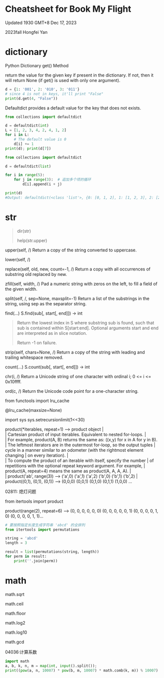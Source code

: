 # Cheatsheet for Book My Flight

Updated 1930 GMT+8 Dec 17, 2023

2023fall Hongfei Yan



# dictionary

Python Dictionary get() Method

return the value for the given key if present in the dictionary. If not, then it will return None (if get() is used with only one argument).

```python
d = {1: '001', 2: '010', 3: '011'}
# since 4 is not in keys, it'll print "False"
print(d.get(4, "False"))
```



Defaultdict provides a default value for the key that does not exists.

```python
from collections import defaultdict

d = defaultdict(int) 
L = [1, 2, 3, 4, 2, 4, 1, 2] 
for i in L:  
    # The default value is 0 
    d[i] += 1
print(d); print(d[7])
```



```python
from collections import defaultdict

d = defaultdict(list)

for i in range(5):
    for j in range(3):  # 追加多个项的循环
        d[i].append(i + j)

print(d)
#Output: defaultdict(<class 'list'>, {0: [0, 1, 2], 1: [1, 2, 3], 2: [2, 3, 4], 3: [3, 4, 5], 4: [4, 5, 6]})
```



# str

> dir(str)
>
> help(str.upper)

upper(self, /)
    Return a copy of the string converted to uppercase.

lower(self, /)

replace(self, old, new, count=-1, /)
    Return a copy with all occurrences of substring old replaced by new.

zfill(self, width, /)
    Pad a numeric string with zeros on the left, to fill a field of the given width.

split(self, /, sep=None, maxsplit=-1)
    Return a list of the substrings in the string, using sep as the separator string.

find(...)
    S.find(sub[, start[, end]]) -> int

> Return the lowest index in S where substring sub is found, such that sub is contained within S[start:end].  Optional arguments start and end are interpreted as in slice notation.
>
> Return -1 on failure.

strip(self, chars=None, /)
    Return a copy of the string with leading and trailing whitespace removed.

count(...)
    S.count(sub[, start[, end]]) -> int



chr(i, /)
    Return a Unicode string of one character with ordinal i; 0 <= i <= 0x10ffff.

ord(c, /)
    Return the Unicode code point for a one-character string.





from functools import lru_cache

@lru_cache(maxsize=None)



import sys
sys.setrecursionlimit(1<<30)



product(*iterables, repeat=1) --> product object
 |  
 |  Cartesian product of input iterables.  Equivalent to nested for-loops.
 |  
 |  For example, product(A, B) returns the same as:  ((x,y) for x in A for y in B).
 |  The leftmost iterators are in the outermost for-loop, so the output tuples
 |  cycle in a manner similar to an odometer (with the rightmost element changing
 |  on every iteration).
 |  
 |  To compute the product of an iterable with itself, specify the number
 |  of repetitions with the optional repeat keyword argument. For example,
 |  product(A, repeat=4) means the same as product(A, A, A, A).
 |  
 |  product('ab', range(3)) --> ('a',0) ('a',1) ('a',2) ('b',0) ('b',1) ('b',2)
 |  product((0,1), (0,1), (0,1)) --> (0,0,0) (0,0,1) (0,1,0) (0,1,1) (1,0,0) ...



02811: 熄灯问题

from itertools import product

product(range(2), repeat=6) --> (0, 0, 0, 0, 0, 0) (0, 0, 0, 0, 0, 1) (0, 0, 0, 0, 1, 0) (0, 0, 0, 0, 1, 1)...



```python
# 要按照指定长度生成字符串 'abcd' 的全排列
from itertools import permutations

string = 'abcd'
length = 3

result = list(permutations(string, length))
for perm in result:
    print(''.join(perm))
```



# math

math.sqrt

math.ceil

math.floor

math.log2

math.log10

math.gcd



04036:计算系数

```python
import math
a, b, k, n, m = map(int, input().split());
print((pow(a, n, 10007) * pow(b, m, 10007) * math.comb(k, m)) % 10007)
```

